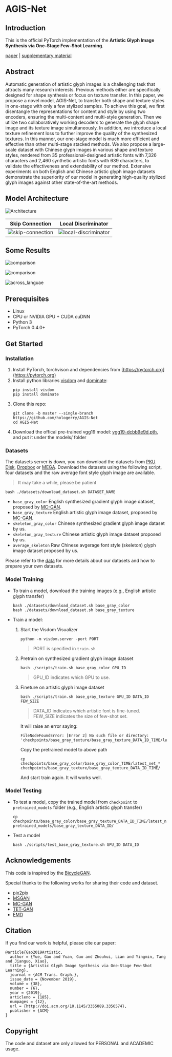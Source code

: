 # AGIS-Net

## Introduction

This is the official PyTorch implementation of the **Artistic Glyph Image Synthesis via One-Stage Few-Shot Learning**.

[paper](http://arxiv.org/abs/1910.04987) | [supplementary material](paper/AGIS-Net_supplementary_material.pdf)

## Abstract

Automatic generation of artistic glyph images is a challenging task that attracts many research interests. Previous methods either are specifically designed for shape synthesis or focus on texture transfer. In this paper, we propose a novel model, AGIS-Net, to transfer both shape and texture styles in one-stage with only a few stylized samples. To achieve this goal, we first disentangle the representations for content and style by using two encoders, ensuring the multi-content and multi-style generation. Then we utilize two collaboratively working decoders to generate the glyph shape image and its texture image simultaneously. In addition, we introduce a local texture refinement loss to further improve the quality of the synthesized textures. In this manner, our one-stage model is much more efficient and effective than other multi-stage stacked methods. We also propose a large-scale dataset with Chinese glyph images in various shape and texture styles, rendered from 35 professional-designed artistic fonts with 7,326 characters and 2,460 synthetic artistic fonts with 639 characters, to validate the effectiveness and extendability of our method. Extensive experiments on both English and Chinese artistic glyph image datasets demonstrate the superiority of our model in generating high-quality stylized glyph images against other state-of-the-art methods.

## Model Architecture

![Architecture](imgs/architecture.png)

Skip Connection               |  Local Discriminator
:----------------------------:|:-------------------------:
![skip-connection](imgs/skipconnection.png)  |  ![local-discriminator](imgs/localpatch.png)

## Some Results

![comparison](imgs/comparison.png)

![comparison](imgs/comparison-cn.png)

![across_languae](imgs/across_language.png)

## Prerequisites

- Linux
- CPU or NVIDIA GPU + CUDA cuDNN
- Python 3
- PyTorch 0.4.0+

## Get Started

### Installation

1. Install PyTorch, torchvison and dependencies from [https://pytorch.org](https://pytorch.org)
2. Install python libraries [visdom](https://github.com/facebookresearch/visdom) and [dominate](https://github.com/Knio/dominate):
   ```shell
   pip install visdom
   pip install dominate
   ```
3. Clone this repo:
   ```shell
   git clone -b master --single-branch https://github.com/hologerry/AGIS-Net
   cd AGIS-Net
   ```
4. Download the offical pre-trained vgg19 model: [vgg19-dcbb9e9d.pth](https://download.pytorch.org/models/vgg19-dcbb9e9d.pth), and put it under the models/ folder

### Datasets
The datasets server is down, you can download the datasets from [PKU Disk](https://disk.pku.edu.cn:443/link/1ED102D95ADF785992CB4C618AF6F0BF), [Dropbox](https://www.dropbox.com/sh/76axfikky9m3r3a/AABZZ7Xw6rlRpt8A7lGw1yK9a?dl=0) or [MEGA](https://mega.nz/folder/35oTkZbK#yq6u4H8_eVWShaMO6asNLg).
Download the datasets using the following script, four datasets and the raw average font style glyph image are available.
> It may take a while, please be patient
```
bash ./datasets/download_dataset.sh DATASET_NAME
```
- `base_gray_color` English synthesized gradient glyph image dataset, proposed by [MC-GAN](https://arxiv.org/abs/1712.00516).
- `base_gray_texture` English artistic glyph image dataset, proposed by [MC-GAN](https://arxiv.org/abs/1712.00516).
- `skeleton_gray_color` Chinese synthesized gradient glyph image dataset by us.
- `skeleton_gray_texture` Chinese artistic glyph image dataset proposed by us.
- `average_skeleton` Raw Chinese avgerage font style (skeleton) glyph image dataset proposed by us.

Please refer to the [data](data/) for more details about our datasets and how to prepare your own datasets.

### Model Training
- To train a model, download the training images (e.g., English artistic glyph transfer)
  ```shell
  bash ./datasets/download_dataset.sh base_gray_color
  bash ./datasets/download_dataset.sh base_gray_texture
  ```

- Train a model:

  1. Start the Visdom Visualizer
     ```shell
     python -m visdom.server -port PORT
     ```
     > PORT is specified in `train.sh`

  2. Pretrain on synthesized gradient glyph image dataset
     ```shell
     bash ./scripts/train.sh base_gray_color GPU_ID
     ```
     > GPU_ID indicates which GPU to use.

  3. Fineture on artistic glyph image dataset
     ```shell
     bash ./scripts/train.sh base_gray_texture GPU_ID DATA_ID FEW_SIZE
     ```
     > DATA_ID indicates which artistic font is fine-tuned.  
     > FEW_SIZE indicates the size of few-shot set.  
     
     It will raise an error saying:
     ```
     FileNodeFoundError: [Error 2] No such file or directory: 'chechpoints/base_gray_texture/base_gray_texture_DATA_ID_TIME/latest_net_G.pth
     ```
     Copy the pretrained model to above path
     ```shell
     cp chechpoints/base_gray_color/base_gray_color_TIME/latest_net_* chechpoints/base_gray_texture/base_gray_texture_DATA_ID_TIME/
     ```
     And start train again. It will works well.

### Model Testing
- To test a model, copy the trained model from `checkpoint` to `pretrained_models` folder (e.g., English artistic glyph transfer)
  ```shell
  cp chechpoints/base_gray_color/base_gray_texture_DATA_ID_TIME/latest_net_* pretrained_models/base_gray_texture_DATA_ID/
  ```

- Test a model
  ```shell
  bash ./scripts/test_base_gray_texture.sh GPU_ID DATA_ID
  ```

## Acknowledgements

This code is inspired by the [BicycleGAN](https://github.com/junyanz/BicycleGAN).

Special thanks to the following works for sharing their code and dataset.

- [pix2pix](https://github.com/junyanz/pytorch-CycleGAN-and-pix2pix)
- [MSGAN](https://github.com/HelenMao/MSGAN)
- [MC-GAN](https://github.com/azadis/MC-GAN)
- [TET-GAN](https://github.com/williamyang1991/TET-GAN)
- [EMD](https://github.com/zhyxun/Separating-Style-and-Content-for-Generalized-Style-Transfer)

## Citation

If you find our work is helpful, please cite our paper:
```
@article{Gao2019Artistic,
  author = {Yue, Gao and Yuan, Guo and Zhouhui, Lian and Yingmin, Tang and Jianguo, Xiao},
  title = {Artistic Glyph Image Synthesis via One-Stage Few-Shot Learning},
  journal = {ACM Trans. Graph.},
  issue_date = {November 2019},
  volume = {38},
  number = {6},
  year = {2019},
  articleno = {185},
  numpages = {12},
  url = {http://doi.acm.org/10.1145/3355089.3356574},
  publisher = {ACM}
} 
```

## Copyright

The code and dataset are only allowed for PERSONAL and ACADEMIC usage.
